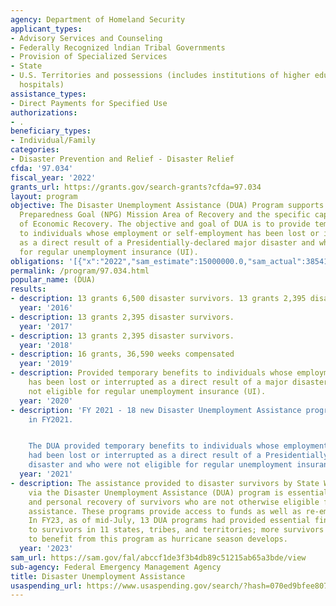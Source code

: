 ```yaml
---
agency: Department of Homeland Security
applicant_types:
- Advisory Services and Counseling
- Federally Recognized lndian Tribal Governments
- Provision of Specialized Services
- State
- U.S. Territories and possessions (includes institutions of higher education and
  hospitals)
assistance_types:
- Direct Payments for Specified Use
authorizations:
- .
beneficiary_types:
- Individual/Family
categories:
- Disaster Prevention and Relief - Disaster Relief
cfda: '97.034'
fiscal_year: '2022'
grants_url: https://grants.gov/search-grants?cfda=97.034
layout: program
objective: The Disaster Unemployment Assistance (DUA) Program supports the National
  Preparedness Goal (NPG) Mission Area of Recovery and the specific capability target
  of Economic Recovery. The objective and goal of DUA is to provide temporary benefits
  to individuals whose employment or self-employment has been lost or interrupted
  as a direct result of a Presidentially-declared major disaster and who are not eligible
  for regular unemployment insurance (UI).
obligations: '[{"x":"2022","sam_estimate":15000000.0,"sam_actual":38541740.0,"usa_spending_actual":0.0},{"x":"2023","sam_estimate":15000000.0,"sam_actual":0.0,"usa_spending_actual":0.0},{"x":"2024","sam_estimate":17000000.0,"sam_actual":0.0,"usa_spending_actual":0.0}]'
permalink: /program/97.034.html
popular_name: (DUA)
results:
- description: 13 grants 6,500 disaster survivors. 13 grants 2,395 disaster survivors.
  year: '2016'
- description: 13 grants 2,395 disaster survivors.
  year: '2017'
- description: 13 grants 2,395 disaster survivors.
  year: '2018'
- description: 16 grants, 36,590 weeks compensated
  year: '2019'
- description: Provided temporary benefits to individuals whose employment or self-employment
    has been lost or interrupted as a direct result of a major disaster, and who are
    not eligible for regular unemployment insurance (UI).
  year: '2020'
- description: 'FY 2021 - 18 new Disaster Unemployment Assistance programs were initiated
    in FY2021.


    The DUA provided temporary benefits to individuals whose employment or self-employment
    had been lost or interrupted as a direct result of a Presidentially-declared major
    disaster and who were not eligible for regular unemployment insurance (UI).'
  year: '2021'
- description: The assistance provided to disaster survivors by State Workforce Agencies
    via the Disaster Unemployment Assistance (DUA) program is essential to the economic
    and personal recovery of survivors who are not otherwise eligible for unemployment
    assistance. These programs provide access to funds as well as re-employment services.
    In FY23, as of mid-July, 13 DUA programs had provided essential financial assistance
    to survivors in 11 states, tribes, and territories; more survivors are anticipated
    to benefit from this program as hurricane season develops.
  year: '2023'
sam_url: https://sam.gov/fal/abccf1de3f3b4db89c51215ab65a3bde/view
sub-agency: Federal Emergency Management Agency
title: Disaster Unemployment Assistance
usaspending_url: https://www.usaspending.gov/search/?hash=070ed9bfee8071a1b15f6682496bdf93
---
```

